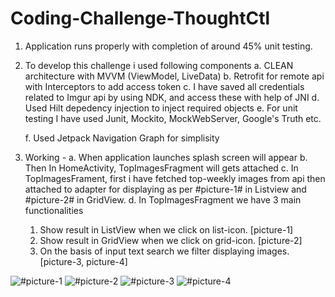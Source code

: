 # Coding-Challenge-ThoughtCtl
1. Application runs properly with completion of around 45% unit testing.
2. To develop this challenge i used following components
   a. CLEAN architecture with MVVM (ViewModel, LiveData)
   b. Retrofit for remote api with Interceptors to add access token
   c. I have saved all credentials related to Imgur api by using NDK, and access these with help of JNI
   d. Used Hilt depedency injection to inject required objects
   e. For unit testing I have used Junit, Mockito, MockWebServer, Google's Truth etc.

   f. Used Jetpack Navigation Graph for simplisity
4. Working -
  a. When application launches splash screen will appear
  b. Then In HomeActivity, TopImagesFragment will gets attached
  c. In TopImagesFrament, first i have fetched top-weekly images from api then attached to adapter for displaying as per #picture-1# in Listview and #picture-2# in GridView.
  d. In TopImagesFragment we have 3 main functionalities
      1. Show result in ListView when we click on list-icon. [picture-1]
      2. Show result in GridView when we click on grid-icon. [picture-2]
      3. On the basis of input text search we filter displaying images. [picture-3, picture-4]

![#picture-1](https://github.com/RajanNalawade/Coding-ThoughtCtl/assets/46295390/92471585-a372-4055-bc35-8c3fea3667b1)
![#picture-2](https://github.com/RajanNalawade/Coding-ThoughtCtl/assets/46295390/603afabe-0711-4299-b40f-ab2dcecb4003)
![#picture-3](https://github.com/RajanNalawade/Coding-ThoughtCtl/assets/46295390/cdae88a8-f68c-4399-8e28-3d8c493051e1)
![#picture-4](https://github.com/RajanNalawade/Coding-ThoughtCtl/assets/46295390/5248f7bf-7918-44df-928a-056e421e9fea)      
     
